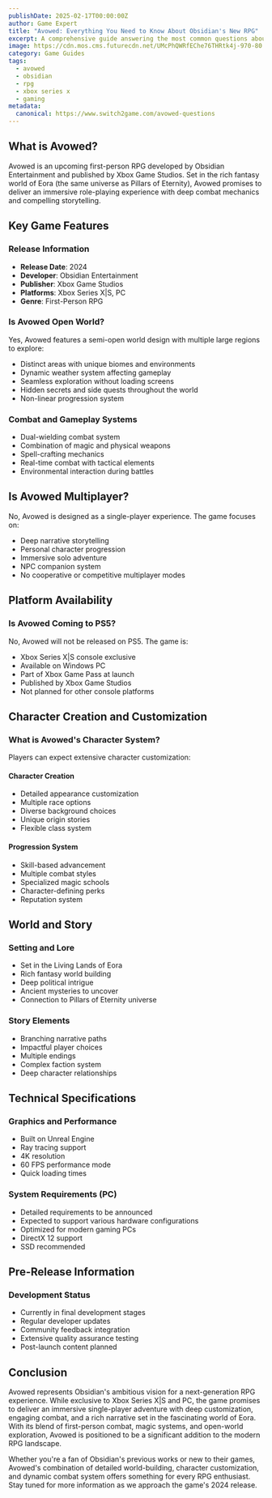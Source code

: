 ```yaml
---
publishDate: 2025-02-17T00:00:00Z
author: Game Expert
title: "Avowed: Everything You Need to Know About Obsidian's New RPG"
excerpt: A comprehensive guide answering the most common questions about Avowed, including gameplay features, multiplayer options, platform availability, and character customization.
image: https://cdn.mos.cms.futurecdn.net/UMcPhQWRfEChe76THRtk4j-970-80.jpg.webp
category: Game Guides
tags:
  - avowed
  - obsidian
  - rpg
  - xbox series x
  - gaming
metadata:
  canonical: https://www.switch2game.com/avowed-questions
---
```


## What is Avowed?

Avowed is an upcoming first-person RPG developed by Obsidian Entertainment and published by Xbox Game Studios. Set in the rich fantasy world of Eora (the same universe as Pillars of Eternity), Avowed promises to deliver an immersive role-playing experience with deep combat mechanics and compelling storytelling.

## Key Game Features

### Release Information
- **Release Date**: 2024
- **Developer**: Obsidian Entertainment
- **Publisher**: Xbox Game Studios
- **Platforms**: Xbox Series X|S, PC
- **Genre**: First-Person RPG

### Is Avowed Open World?

Yes, Avowed features a semi-open world design with multiple large regions to explore:
- Distinct areas with unique biomes and environments
- Dynamic weather system affecting gameplay
- Seamless exploration without loading screens
- Hidden secrets and side quests throughout the world
- Non-linear progression system

### Combat and Gameplay Systems

- Dual-wielding combat system
- Combination of magic and physical weapons
- Spell-crafting mechanics
- Real-time combat with tactical elements
- Environmental interaction during battles

## Is Avowed Multiplayer?

No, Avowed is designed as a single-player experience. The game focuses on:
- Deep narrative storytelling
- Personal character progression
- Immersive solo adventure
- NPC companion system
- No cooperative or competitive multiplayer modes

## Platform Availability

### Is Avowed Coming to PS5?

No, Avowed will not be released on PS5. The game is:
- Xbox Series X|S console exclusive
- Available on Windows PC
- Part of Xbox Game Pass at launch
- Published by Xbox Game Studios
- Not planned for other console platforms

## Character Creation and Customization

### What is Avowed's Character System?

Players can expect extensive character customization:

#### Character Creation
- Detailed appearance customization
- Multiple race options
- Diverse background choices
- Unique origin stories
- Flexible class system

#### Progression System
- Skill-based advancement
- Multiple combat styles
- Specialized magic schools
- Character-defining perks
- Reputation system

## World and Story

### Setting and Lore
- Set in the Living Lands of Eora
- Rich fantasy world building
- Deep political intrigue
- Ancient mysteries to uncover
- Connection to Pillars of Eternity universe

### Story Elements
- Branching narrative paths
- Impactful player choices
- Multiple endings
- Complex faction system
- Deep character relationships

## Technical Specifications

### Graphics and Performance
- Built on Unreal Engine
- Ray tracing support
- 4K resolution
- 60 FPS performance mode
- Quick loading times

### System Requirements (PC)
- Detailed requirements to be announced
- Expected to support various hardware configurations
- Optimized for modern gaming PCs
- DirectX 12 support
- SSD recommended

## Pre-Release Information

### Development Status
- Currently in final development stages
- Regular developer updates
- Community feedback integration
- Extensive quality assurance testing
- Post-launch content planned

## Conclusion

Avowed represents Obsidian's ambitious vision for a next-generation RPG experience. While exclusive to Xbox Series X|S and PC, the game promises to deliver an immersive single-player adventure with deep customization, engaging combat, and a rich narrative set in the fascinating world of Eora. With its blend of first-person combat, magic systems, and open-world exploration, Avowed is positioned to be a significant addition to the modern RPG landscape.

Whether you're a fan of Obsidian's previous works or new to their games, Avowed's combination of detailed world-building, character customization, and dynamic combat system offers something for every RPG enthusiast. Stay tuned for more information as we approach the game's 2024 release.